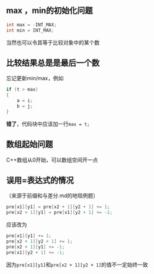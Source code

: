 ## max ，min的初始化问题
```C++
int max = -INT_MAX;
int min = INT_MAX;
```
当然也可以令其等于比较对象中的某个数

## 比较结果总是是最后一个数
忘记更新min/max，例如
```c++
if (t > max)
{
    a = i;
    b = j;
}
```
**错了**，代码块中应该加一行`max = t;`

## 数组起始问题
C++数组从0开始，可以数组空间开一点

## 误用=表达式的情况
（来源于前缀和与差分.md的地毯例题）
```c++
pre[x1][y1] = pre[x2 + 1][y2 + 1] += 1;
pre[x2 + 1][y1] = pre[x1][y2 + 1] += -1;
```
应该改为
```c++
pre[x1][y1] += 1;
pre[x2 + 1][y2 + 1] += 1;
pre[x2 + 1][y1] += -1;
pre[x1][y2 + 1] += -1;
```
因为`pre[x1][y1]`和`pre[x2 + 1][y2 + 1]`的值不一定始终一致